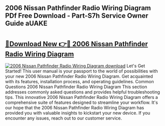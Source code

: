 ## 2006 Nissan Pathfinder Radio Wiring Diagram PDf Free Download - Part-S7h Service Owner Guide aUAKE

# <h2><a href="http://dft8ty.blite.top/?on=2006+Nissan+Pathfinder+Radio+Wiring+Diagram">🔗Download New 👉🔴 2006 Nissan Pathfinder Radio Wiring Diagram</a></h2>

[![2006 Nissan Pathfinder Radio Wiring Diagram download](https://i.imgur.com/lujVjoI.png)](http://dft8ty.blite.top/?on=2006+Nissan+Pathfinder+Radio+Wiring+Diagram)
Let's Get Started! This user manual is your passport to the world of possibilities with your new 2006 Nissan Pathfinder Radio Wiring Diagram. Get acquainted with its features, installation process, and operating guidelines. Common Questions 2006 Nissan Pathfinder Radio Wiring Diagram This section addresses commonly asked questions and provides helpful troubleshooting tips. This innovative 2006 Nissan Pathfinder Radio Wiring Diagram offers a comprehensive suite of features designed to streamline your workflow. It's our hope that the 2006 Nissan Pathfinder Radio Wiring Diagram has provided you with valuable insights to kickstart your new device. If you encounter any issues, reach out to our customer service.
